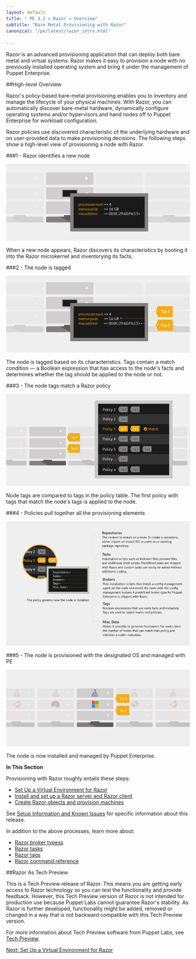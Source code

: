 ```yaml
---
layout: default
title: " PE 3.2 » Razor » Overview"
subtitle: "Bare Metal Provisioning with Razor"
canonical: "/pe/latest/razor_intro.html"

---
```

[razor-1]: ./images/razor/razor-1.png
[razor-2]: ./images/razor/razor-2.png
[razor-3]: ./images/razor/razor-3.png
[razor-4]: ./images/razor/razor-4.png
[razor-5]: ./images/razor/razor-5.png

Razor is an advanced provisioning application that can deploy both bare metal and virtual systems. Razor makes it easy to provision a node with no previously installed operating system and bring it under the management of Puppet Enterprise. 

##High-level Overview

Razor's policy-based bare-metal provisioning enables you to inventory and manage the lifecycle of your physical machines. With Razor, you can automatically discover bare-metal hardware, dynamically configure operating systems and/or hypervisors and hand nodes off to Puppet Enterprise for workload configuration. 

Razor policies use discovered characteristic of the underlying hardware and on user-provided data to make provisioning decisions. The following steps show a high-level view of provisioning a node with Razor.

###1 - Razor identifies a new node

![bare node][razor-1]

When a new node appears, Razor discovers its characteristics by booting it into the Razor microkernel and inventorying its facts.

###2 - The node is tagged

![tags applied][razor-2]

The node is tagged based on its characteristics. Tags contain a match condition &#8212; a Boolean expression that has access to the node's facts and determines whether the tag should be applied to the node or not.

###3 - The node tags match a Razor policy

![tags compared to policies][razor-3]

Node tags are compared to tags in the policy table. The first policy with tags that match the node's tags is applied to the node.

###4 - Policies pull together all the provisioning elements

![policies][razor-4]


###5 - The node is provisioned with the designated OS and managed with PE

![policy applied][razor-5]

The node is now installed and managed by Puppet Enterprise.

**In This Section**

Provisioning with Razor roughly entails these steps:

+ [Set Up a Virtual Environment for Razor](./razor_prereqs)
+ [Install and set up a Razor server and Razor client](./razor_install.html)
+ [Create Razor objects and provision machines](./razor_using.html)

See [Setup Information and Known Issues](./razor_knownissues.html) for specific information about this release.


In addition to the above processes, learn more about:

+ [Razor broker typess](./razor_brokertypes.html)
+ [Razor tasks](./razor_tasks.html)
+ [Razor tags](./razor_tags.html)
+ [Razor command reference](./razor_reference.html)

 
##Razor As Tech Preview

This is a Tech Preview release of Razor. This means you are getting early access to Razor technology so you can test the functionality and provide feedback. However, this Tech Preview version of Razor is not intended for production use because Puppet Labs cannot guarantee Razor's stability. As Razor is further developed, functionality might be added, removed or changed in a way that is not backward compatible with this Tech Preview version.

For more information about Tech Preview software from Puppet Labs, see [Tech Preview](
http://puppetlabs.com/services/tech-preview).



[Next: Set Up a Virtual Environment for Razor](./razor_prereqs)